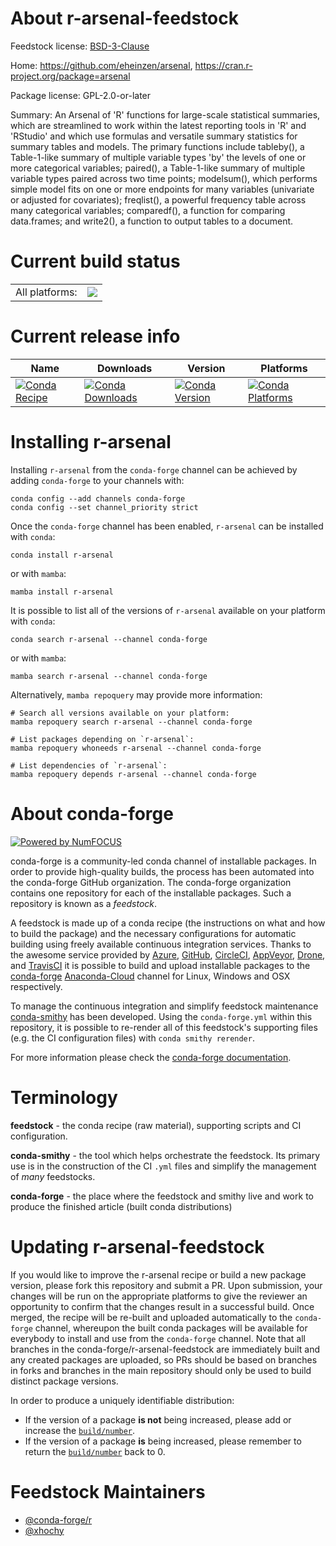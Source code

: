 About r-arsenal-feedstock
=========================

Feedstock license: [BSD-3-Clause](https://github.com/conda-forge/r-arsenal-feedstock/blob/main/LICENSE.txt)

Home: https://github.com/eheinzen/arsenal, https://cran.r-project.org/package=arsenal

Package license: GPL-2.0-or-later

Summary: An Arsenal of 'R' functions for large-scale statistical summaries, which are streamlined to work within the latest reporting tools in 'R' and 'RStudio' and which use formulas and versatile summary statistics for summary tables and models. The primary functions include tableby(), a Table-1-like summary of multiple variable types 'by' the levels of one or more categorical variables; paired(), a Table-1-like summary of multiple variable types paired across two time points; modelsum(), which performs simple model fits on one or more endpoints for many variables (univariate or adjusted for covariates); freqlist(), a powerful frequency table across many categorical variables; comparedf(), a function for comparing data.frames; and write2(), a function to output tables to a document.

Current build status
====================


<table><tr><td>All platforms:</td>
    <td>
      <a href="https://dev.azure.com/conda-forge/feedstock-builds/_build/latest?definitionId=7144&branchName=main">
        <img src="https://dev.azure.com/conda-forge/feedstock-builds/_apis/build/status/r-arsenal-feedstock?branchName=main">
      </a>
    </td>
  </tr>
</table>

Current release info
====================

| Name | Downloads | Version | Platforms |
| --- | --- | --- | --- |
| [![Conda Recipe](https://img.shields.io/badge/recipe-r--arsenal-green.svg)](https://anaconda.org/conda-forge/r-arsenal) | [![Conda Downloads](https://img.shields.io/conda/dn/conda-forge/r-arsenal.svg)](https://anaconda.org/conda-forge/r-arsenal) | [![Conda Version](https://img.shields.io/conda/vn/conda-forge/r-arsenal.svg)](https://anaconda.org/conda-forge/r-arsenal) | [![Conda Platforms](https://img.shields.io/conda/pn/conda-forge/r-arsenal.svg)](https://anaconda.org/conda-forge/r-arsenal) |

Installing r-arsenal
====================

Installing `r-arsenal` from the `conda-forge` channel can be achieved by adding `conda-forge` to your channels with:

```
conda config --add channels conda-forge
conda config --set channel_priority strict
```

Once the `conda-forge` channel has been enabled, `r-arsenal` can be installed with `conda`:

```
conda install r-arsenal
```

or with `mamba`:

```
mamba install r-arsenal
```

It is possible to list all of the versions of `r-arsenal` available on your platform with `conda`:

```
conda search r-arsenal --channel conda-forge
```

or with `mamba`:

```
mamba search r-arsenal --channel conda-forge
```

Alternatively, `mamba repoquery` may provide more information:

```
# Search all versions available on your platform:
mamba repoquery search r-arsenal --channel conda-forge

# List packages depending on `r-arsenal`:
mamba repoquery whoneeds r-arsenal --channel conda-forge

# List dependencies of `r-arsenal`:
mamba repoquery depends r-arsenal --channel conda-forge
```


About conda-forge
=================

[![Powered by
NumFOCUS](https://img.shields.io/badge/powered%20by-NumFOCUS-orange.svg?style=flat&colorA=E1523D&colorB=007D8A)](https://numfocus.org)

conda-forge is a community-led conda channel of installable packages.
In order to provide high-quality builds, the process has been automated into the
conda-forge GitHub organization. The conda-forge organization contains one repository
for each of the installable packages. Such a repository is known as a *feedstock*.

A feedstock is made up of a conda recipe (the instructions on what and how to build
the package) and the necessary configurations for automatic building using freely
available continuous integration services. Thanks to the awesome service provided by
[Azure](https://azure.microsoft.com/en-us/services/devops/), [GitHub](https://github.com/),
[CircleCI](https://circleci.com/), [AppVeyor](https://www.appveyor.com/),
[Drone](https://cloud.drone.io/welcome), and [TravisCI](https://travis-ci.com/)
it is possible to build and upload installable packages to the
[conda-forge](https://anaconda.org/conda-forge) [Anaconda-Cloud](https://anaconda.org/)
channel for Linux, Windows and OSX respectively.

To manage the continuous integration and simplify feedstock maintenance
[conda-smithy](https://github.com/conda-forge/conda-smithy) has been developed.
Using the ``conda-forge.yml`` within this repository, it is possible to re-render all of
this feedstock's supporting files (e.g. the CI configuration files) with ``conda smithy rerender``.

For more information please check the [conda-forge documentation](https://conda-forge.org/docs/).

Terminology
===========

**feedstock** - the conda recipe (raw material), supporting scripts and CI configuration.

**conda-smithy** - the tool which helps orchestrate the feedstock.
                   Its primary use is in the construction of the CI ``.yml`` files
                   and simplify the management of *many* feedstocks.

**conda-forge** - the place where the feedstock and smithy live and work to
                  produce the finished article (built conda distributions)


Updating r-arsenal-feedstock
============================

If you would like to improve the r-arsenal recipe or build a new
package version, please fork this repository and submit a PR. Upon submission,
your changes will be run on the appropriate platforms to give the reviewer an
opportunity to confirm that the changes result in a successful build. Once
merged, the recipe will be re-built and uploaded automatically to the
`conda-forge` channel, whereupon the built conda packages will be available for
everybody to install and use from the `conda-forge` channel.
Note that all branches in the conda-forge/r-arsenal-feedstock are
immediately built and any created packages are uploaded, so PRs should be based
on branches in forks and branches in the main repository should only be used to
build distinct package versions.

In order to produce a uniquely identifiable distribution:
 * If the version of a package **is not** being increased, please add or increase
   the [``build/number``](https://docs.conda.io/projects/conda-build/en/latest/resources/define-metadata.html#build-number-and-string).
 * If the version of a package **is** being increased, please remember to return
   the [``build/number``](https://docs.conda.io/projects/conda-build/en/latest/resources/define-metadata.html#build-number-and-string)
   back to 0.

Feedstock Maintainers
=====================

* [@conda-forge/r](https://github.com/conda-forge/r/)
* [@xhochy](https://github.com/xhochy/)

